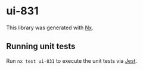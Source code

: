 # ui-831

This library was generated with [Nx](https://nx.dev).

## Running unit tests

Run `nx test ui-831` to execute the unit tests via [Jest](https://jestjs.io).
